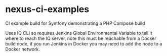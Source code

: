 # nexus-ci-examples
CI example build for Symfony demonstrating a PHP Compose build

Uses IQ CLI so requires Jenkins Global Environmental Variable to tell it where to reach the IQ server, note this must be reachable from a Docker build node, if you run Jenkins in Docker you may need to add the node to a Docker network.

